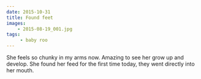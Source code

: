 ```yaml
---
date: 2015-10-31
title: Found feet
images:
    - 2015-08-19_001.jpg
tags:
     - baby roo
---
```

She feels so chunky in my arms now. Amazing to see her grow up and develop. She found her feed for the first time today, they went directly into her mouth. 